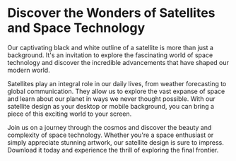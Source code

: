 <!--font:Montserrat-->

# Discover the Wonders of Satellites and Space Technology

Our captivating black and white outline of a satellite is more than just a background. It's an invitation to explore the fascinating world of space technology and discover the incredible advancements that have shaped our modern world.

Satellites play an integral role in our daily lives, from weather forecasting to global communication. They allow us to explore the vast expanse of space and learn about our planet in ways we never thought possible. With our satellite design as your desktop or mobile background, you can bring a piece of this exciting world to your screen.

Join us on a journey through the cosmos and discover the beauty and complexity of space technology. Whether you're a space enthusiast or simply appreciate stunning artwork, our satellite design is sure to impress. Download it today and experience the thrill of exploring the final frontier.

<!--

Write me markdown content of website with wallpaper:

"A black and white outline of a satellite, with intricate details that showcase its technical components and purpose."

The header of the page should not be copy of the text but rather a real content of the website which is using this wallpaper.


---


# Explore the Wonders of Space with Our Satellite Wallpaper

Enhance your desktop or mobile background with our stunning black and white satellite wallpaper. This intricate design showcases the technical components and purpose of satellites, reminding us of the incredible advancements in space technology.

Whether you're a space enthusiast or simply appreciate beautiful artwork, this wallpaper is sure to impress. Download it today and bring a piece of the cosmos to your screen.


---


Heading should not include word "wallpaper". The website should not be about the wallpaper itself, wallpaper is just a related background, rewrite whole content.


---


# Discover the Fascinating World of Satellites

Our captivating black and white outline of a satellite is the perfect background to immerse yourself in the wonders of space technology. With intricate details that showcase its technical components and purpose, this wallpaper serves as a reminder of the incredible advancements in modern science.

Explore the vast expanse of space and learn about the role of satellites in our daily lives. From weather forecasting to global communication, satellites play an integral part in shaping our world. With our satellite wallpaper, you can bring a piece of this fascinating world to your desktop or mobile screen.

Join us on a journey through the cosmos and discover the beauty and complexity of space technology. Download our satellite wallpaper today and experience the thrill of exploring the final frontier.


---


Heading is too long, rewrite whole content.


---


# Explore the Wonders of Satellites with Our Captivating Wallpaper

Our black and white outline of a satellite is more than just a wallpaper. It's an invitation to discover the fascinating world of space technology. With intricate details that showcase its technical components and purpose, this captivating design serves as a reminder of the incredible advancements in modern science.

Satellites play an integral role in our daily lives, from weather forecasting to global communication. They allow us to explore the vast expanse of space and learn about our planet in ways we never thought possible. With our satellite wallpaper, you can bring a piece of this fascinating world to your desktop or mobile screen.

Join us on a journey through the cosmos and discover the beauty and complexity of space technology. Whether you're a space enthusiast or simply appreciate beautiful artwork, our satellite wallpaper is sure to impress. Download it today and experience the thrill of exploring the final frontier.


---


Heading should not include word "wallpaper". The website should not be about the wallpaper itself, wallpaper is just a related background, rewrite whole content.


---


# Discover the Wonders of Satellites and Space Technology

Our captivating black and white outline of a satellite is more than just a background. It's an invitation to explore the fascinating world of space technology and discover the incredible advancements that have shaped our modern world.

Satellites play an integral role in our daily lives, from weather forecasting to global communication. They allow us to explore the vast expanse of space and learn about our planet in ways we never thought possible. With our satellite design as your desktop or mobile background, you can bring a piece of this exciting world to your screen.

Join us on a journey through the cosmos and discover the beauty and complexity of space technology. Whether you're a space enthusiast or simply appreciate stunning artwork, our satellite design is sure to impress. Download it today and experience the thrill of exploring the final frontier.


---


Write me a Google font which is best fitting for the website.

Pick from the list:
- Playfair Display
- Lobster
- Open Sans
- Poppins
- Raleway
- Roboto
- Dancing Script
- Futura
- Great Vibes
- Montserrat
- IBM Plex Sans
- Alegreya
- Orbitron
- Barlow Condensed
- Lato
- Exo 2
- Inter


Write just the font name nothing else.


---


Montserrat

-->
